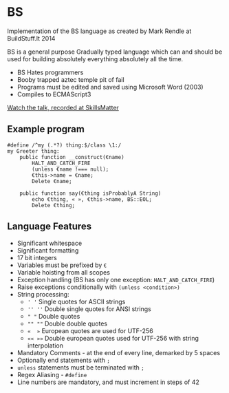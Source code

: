 # BS

Implementation of the BS language as created by Mark Rendle at BuildStuff.lt 2014

BS is a general purpose Gradually typed language which can and should be used for building absolutely everything absolutely all the time.

- BS Hates programmers
- Booby trapped aztec temple pit of fail
- Programs must be edited and saved using Microsoft Word (2003)
- Compiles to ECMAScript3

[Watch the talk, recorded at SkillsMatter][talk-link]

## Example program
```
#define /^my (.*?) thing:$/class \1:/
my Greeter thing:
    public function __construct(€name)
        HALT_AND_CATCH_FIRE
        (unless €name !=== null);
        €this->name = €name;
        Delete €name;

    public function say(€thing isProbablyA String)
        echo €thing, « », €this->name, BS::EOL;
        Delete €thing;
```

## Language Features

- Significant whitespace
- Significant formatting
- 17 bit integers
- Variables must be prefixed by `€`
- Variable hoisting from all scopes
- Exception handling (BS has only one exception: `HALT_AND_CATCH_FIRE`)
- Raise exceptions conditionally with `(unless <condition>)`
- String processing:
    - `' '` Single quotes for ASCII strings
    - `'' ''` Double single quotes for ANSI strings
    - `" "` Double quotes
    - `"" ""` Double double quotes
    - `«  »` European quotes are used for UTF-256
    - `«« »»` Double european quotes used for UTF-256 with string interpolation
- Mandatory Comments - at the end of every line, demarked by 5 spaces
- Optionally end statements with `;`
- `unless` statements must be terminated with `;`
- Regex Aliasing - `#define`
- Line numbers are mandatory, and must increment in steps of 42

[talk-link]: https://skillsmatter.com/skillscasts/6088-the-worst-programming-language-ever "Watch the talk on SkillsMatter.com"
